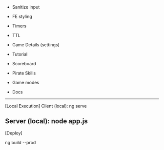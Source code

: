 - Sanitize input
- FE styling
- Timers
- TTL

- Game Details (settings)
- Tutorial

- Scoreboard
- Pirate Skills

- Game modes
- Docs

----------------------------------
[Local Execution]
Client (local):
ng serve

Server (local):
node app.js
----------------------------------
[Deploy]

ng build --prod